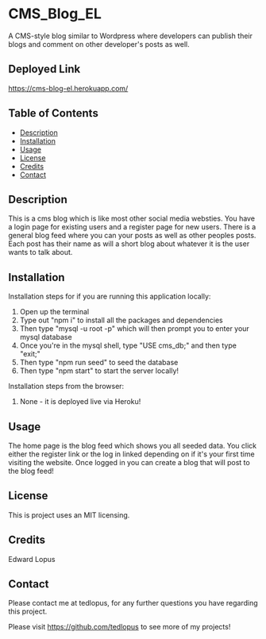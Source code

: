 # CMS_Blog_EL
A CMS-style blog similar to Wordpress where developers can publish their blogs and comment on other developer's posts as well.

## Deployed Link

https://cms-blog-el.herokuapp.com/

## Table of Contents

- [Description](#description)
- [Installation](#installation)
- [Usage](#usage)
- [License](#license)
- [Credits](#credits)
- [Contact](#contact)

## Description

This is a cms blog which is like most other social media websties. You have a login page for existing users and a register page for new users. There is a general blog feed where you can your posts as well as other peoples posts. Each post has their name as will a short blog about whatever it is the user wants to talk about.

## Installation

Installation steps for if you are running this application locally:

1. Open up the terminal
2. Type out "npm i" to install all the packages and dependencies
3. Then type "mysql -u root -p" which will then prompt you to enter your mysql database
4. Once you're in the mysql shell, type "USE cms_db;" and then type "exit;"
5. Then type "npm run seed" to seed the database
6. Then type "npm start" to start the server locally!

Installation steps from the browser:

1. None - it is deployed live via Heroku!

## Usage

The home page is the blog feed which shows you all seeded data. You click either the register link or the log in linked depending on if it's your first time visiting the website. Once logged in you can create a blog that will post to the blog feed!

## License

This is project uses an MIT licensing.

## Credits

Edward Lopus

## Contact

Please contact me at tedlopus, for any further questions you have regarding this project.

Please visit https://github.com/tedlopus to see more of my projects!

